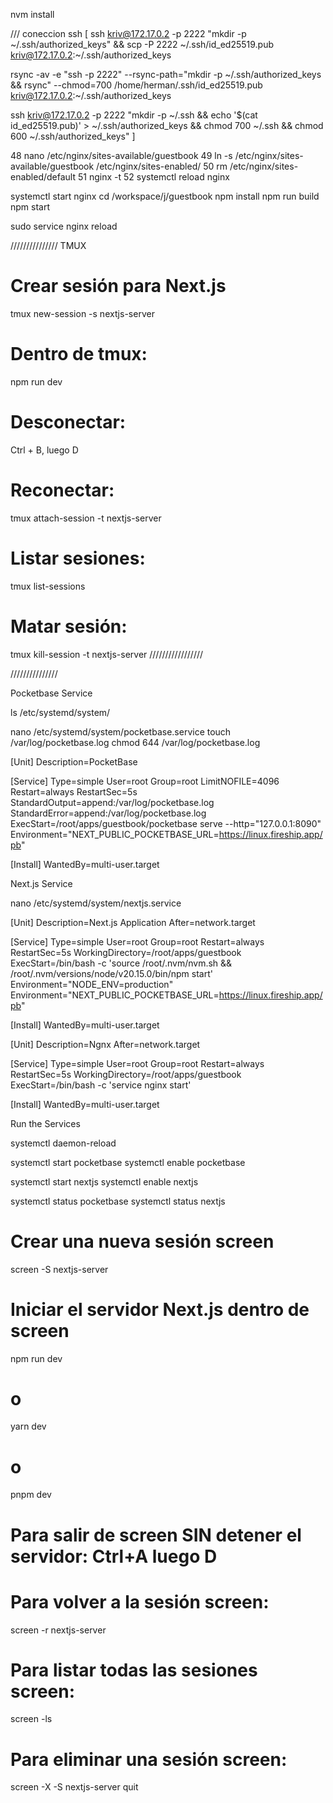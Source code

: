 nvm install

/// coneccion ssh
[
ssh kriv@172.17.0.2 -p 2222 "mkdir -p ~/.ssh/authorized_keys" &&
scp -P 2222 ~/.ssh/id_ed25519.pub kriv@172.17.0.2:~/.ssh/authorized_keys


rsync -av -e "ssh -p 2222" --rsync-path="mkdir -p ~/.ssh/authorized_keys && rsync" --chmod=700 /home/herman/.ssh/id_ed25519.pub kriv@172.17.0.2:~/.ssh/authorized_keys

ssh kriv@172.17.0.2 -p 2222 "mkdir -p ~/.ssh && echo '$(cat id_ed25519.pub)' > ~/.ssh/authorized_keys && chmod 700 ~/.ssh && chmod 600 ~/.ssh/authorized_keys"
]


   48  nano /etc/nginx/sites-available/guestbook
   49  ln -s /etc/nginx/sites-available/guestbook /etc/nginx/sites-enabled/
   50  rm /etc/nginx/sites-enabled/default
   51  nginx -t
   52  systemctl reload nginx

systemctl start nginx
cd /workspace/j/guestbook
npm install
npm run build
npm start

sudo service nginx reload  

///////////////
TMUX
# Crear sesión para Next.js
tmux new-session -s nextjs-server

# Dentro de tmux:
npm run dev

# Desconectar:
Ctrl + B, luego D

# Reconectar:
tmux attach-session -t nextjs-server

# Listar sesiones:
tmux list-sessions

# Matar sesión:
tmux kill-session -t nextjs-server
/////////////////


///////////////

Pocketbase Service

ls /etc/systemd/system/

nano /etc/systemd/system/pocketbase.service
touch /var/log/pocketbase.log
chmod 644 /var/log/pocketbase.log

[Unit]
Description=PocketBase

[Service]
Type=simple
User=root
Group=root
LimitNOFILE=4096
Restart=always
RestartSec=5s
StandardOutput=append:/var/log/pocketbase.log
StandardError=append:/var/log/pocketbase.log
ExecStart=/root/apps/guestbook/pocketbase serve --http="127.0.0.1:8090"
Environment="NEXT_PUBLIC_POCKETBASE_URL=https://linux.fireship.app/pb"

[Install]
WantedBy=multi-user.target

Next.js Service

nano /etc/systemd/system/nextjs.service

[Unit]
Description=Next.js Application
After=network.target

[Service]
Type=simple
User=root
Group=root
Restart=always
RestartSec=5s
WorkingDirectory=/root/apps/guestbook
ExecStart=/bin/bash -c 'source /root/.nvm/nvm.sh && /root/.nvm/versions/node/v20.15.0/bin/npm start'
Environment="NODE_ENV=production"
Environment="NEXT_PUBLIC_POCKETBASE_URL=https://linux.fireship.app/pb"

[Install]
WantedBy=multi-user.target

[Unit]
Description=Ngnx
After=network.target

[Service]
Type=simple
User=root
Group=root
Restart=always
RestartSec=5s
WorkingDirectory=/root/apps/guestbook
ExecStart=/bin/bash -c 'service nginx start'

[Install]
WantedBy=multi-user.target

Run the Services

systemctl daemon-reload

systemctl start pocketbase
systemctl enable pocketbase

systemctl start nextjs
systemctl enable nextjs

systemctl status pocketbase
systemctl status nextjs











# Crear una nueva sesión screen
screen -S nextjs-server

# Iniciar el servidor Next.js dentro de screen
npm run dev
# o
yarn dev
# o
pnpm dev

# Para salir de screen SIN detener el servidor: Ctrl+A luego D

# Para volver a la sesión screen:
screen -r nextjs-server

# Para listar todas las sesiones screen:
screen -ls

# Para eliminar una sesión screen:
screen -X -S nextjs-server quit

